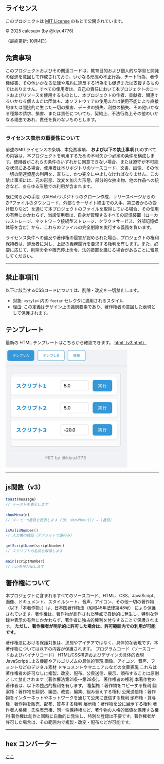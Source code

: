 ## ライセンス

このプロジェクトは [MIT License](./LICENSE) のもとで公開されています。

© 2025 calcsupv (by @kiyu4776)

（最終更新: 10月4日）

## 免責事項

このプロジェクトおよびその関連コードは、教育目的および個人的な学習と開発の促進を意図して作成されており、いかなる形態の不正行為、チート行為、著作権侵害、その他いかなる法律や規約に違反する行為をも促進または支援するものではありません。すべての使用者は、自己の責任において本プロジェクトのコードおよびリソースを使用するものとし、本プロジェクトの作者、貢献者、関連するいかなる個人または団体も、本ソフトウェアの使用または使用不能により直接的または間接的に生じた一切の損害、データの損失、利益の損失、その他いかなる種類の請求、損害、または責任についても、契約上、不法行為上その他のいかなる理由であれ、責任を負わないものとします。

---

### ライセンス表示の重要性について

前述のMITライセンスの条項、本免責事項、 **および以下の禁止事項** [1]のすべての内容は、本プロジェクトを利用するための不可欠かつ必須の条件を構成します。使用者がこれらの条件のいずれかに同意できない場合、または遵守が不可能な状況にある場合、使用者は本リポジトリのソースコード、文書、画像、その他一切の関連資産の利用を、直ちに、かつ完全に中止しなければなりません。この禁止事項には、元の形態、改変を加えた形態、部分的な抽出物、他の作品への統合など、あらゆる形態での利用が含まれます。

既に何らかの手段（GitHubリポジトリのクローン作成、リリースページからのZIPファイルのダウンロード、外部ミラーサイト経由での入手、第三者からの受け取りなど）を通じて本プロジェクトのファイルを取得している場合、その使用の有無にかかわらず、当該使用者は、自身が管理するすべての記憶装置（ローカルストレージ、ネットワーク接続型ストレージ、クラウドサービス、外部記憶媒体等を含む）から、これらのファイルの完全削除を実行する義務を負います。

ライセンス条件への違反や著作権の侵害が認められた場合、プロジェクトの権利保持者は、違反者に対し、上記の義務履行を要求する権利を有します。また、必要に応じて、削除命令や販売停止命令、法的措置を講じる場合があることに留意してください。

---

## 禁止事項[1]

以下に該当するCSSコードについては、削除・改変を一切禁止します。

- 対象: `<style>` 内の `footer` セレクタに適用されるスタイル  
- 理由: この定義はデザイン上の識別要素であり、著作権者の意図した表現として保護されます。

## テンプレート

最新の HTML テンプレートはこちらから確認できます。
[html（v3.html）](https://github.com/calcsupv/h5-/blob/main/template/v3/v3.html)

<img src="https://raw.githubusercontent.com/calcsupv/h5-/main/preview/IMG_9295.webp" width="400" alt="画像" />

---
## js関数（v3）

```js
toast(message)
// トーストを表示します

showMenu(n)
// メニューn番目を表示します (例: showMenu(1) → 1番目)

isValidNumber()
// 入力欄の検証（デフォルトで値のみ）

getScriptName(scriptNumber)
// スクリプトの名前を取得します

main(scriptNumber)
// runを呼び出します
```
## 著作権について

本プロジェクトに含まれるすべてのソースコード、HTML、CSS、JavaScript、画像、ドキュメント、スタイルシート、音声、アイコン、その他一切の著作物（以下「本著作物」）は、日本国著作権法（昭和45年法律第48号）
により保護されています。著作権は、著作物が創作された時点で自動的に発生し、特別な登録や表示の有無にかかわらず、著作者に独占的権利を付与することで保護されます。
**ただし、著作権者が明示的に許可した場合は、許可範囲内での利用が可能です。**

著作権法における保護対象は、思想やアイデアではなく、具体的な表現です。本著作物については以下の内容が保護されます。
プログラムコード（ソースコードおよびバイナリコード）
HTML/CSS構造およびデザインの具体的表現
JavaScriptによる機能やアルゴリズムの具体的表現
画像、アイコン、音声、フォントなどのデジタル素材
ドキュメントやマニュアルなどの文章表現
これらは著作権者の許可なしに複製、改変、配布、公衆送信、展示、頒布することは原則として禁止されます（著作権法第21条〜第28条）。
著作権者の権利
本著作物の著作者は、以下の独占的権利を有します。
複製権：著作物をコピーする権利
翻案権：著作物を翻訳、編曲、改変、編集、組み替えする権利
公衆送信権：著作物をインターネットやネットワークを通じて公衆に送信する権利
頒布権・貸与権：著作物を販売、配布、貸与する権利
展示権：著作物を公に展示する権利
著作者人格権：氏名表示権、同一性保持権など、著作物の人格的価値を保護する権利
著作権は創作と同時に自動的に発生し、特別な登録は不要です。著作権者が許可した場合は、その範囲内で複製・改変・配布などが可能です。

---
## hex コンバーター
[ここ]([https://github.com/calcsupv/h5-/blob/main/template/v3/v3.html](https://calcsupv.github.io/HEX-to-int/))









